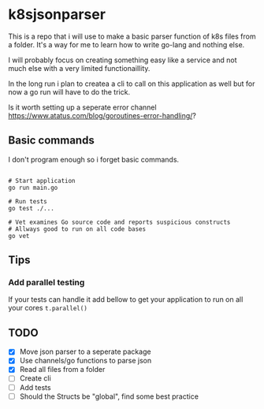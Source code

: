 # k8sjsonparser

This is a repo that i will use to make a basic parser function of k8s files from a folder.
It's a way for me to learn how to write go-lang and nothing else.

I will probably focus on creating something easy like a service and not much else with a very limited functionaillity.

In the long run i plan to createa a cli to call on this application as well but for now a go run will have to do the trick.

Is it worth setting up a seperate error channel https://www.atatus.com/blog/goroutines-error-handling/?

## Basic commands

I don't program enough so i forget basic commands.

```shell

# Start application
go run main.go

# Run tests
go test ./...

# Vet examines Go source code and reports suspicious constructs
# Allways good to run on all code bases
go vet
```

## Tips

### Add parallel testing

If your tests can handle it add bellow to get
your application to run on all your cores
```t.parallel()```

## TODO

- [x] Move json parser to a seperate package
- [x] Use channels/go functions to parse json
- [x] Read all files from a folder
- [ ] Create cli
- [ ] Add tests
- [ ] Should the Structs be "global", find some best practice
